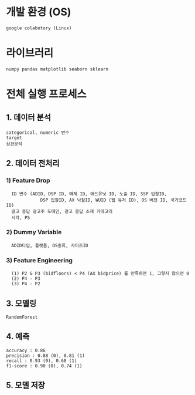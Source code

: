 # 개발 환경 (OS)
    google colabotory (Linux)

# 라이브러리
    numpy pandas matplotlib seaborn sklearn 

# 전체 실행 프로세스
## 1. 데이터 분석
    categorical, numeric 변수
    target
    상관분석

## 2. 데이터 전처리
### 1) Feature Drop
      ID 변수 (ADID, DSP ID, 매체 ID, 애드유닛 ID, 노출 ID, SSP 입찰ID,
                 DSP 입찰ID, AX 낙찰ID, WUID (웹 유저 ID), OS 버전 ID, 국가코드 ID)
      광고 응답 광고주 도메인, 광고 응답 소재 카테고리
      시각, P5
      
### 2) Dummy Variable
      ADID타입, 플랫폼, OS종류, 사이즈ID

### 3) Feature Engineering
      (1) P2 & P3 (bidfloors) < P4 (AX bidprice) 를 만족하면 1, 그렇지 않으면 0
      (2) P4 - P3
      (3) P4 - P2

## 3. 모델링
    RandomForest

## 4. 예측
    accuracy : 0.86
    precision : 0.88 (0), 0.81 (1)
    recall : 0.93 (0), 0.68 (1)
    f1-score : 0.90 (0), 0.74 (1)
    
## 5. 모델 저장
